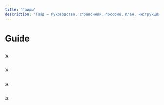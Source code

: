 ```yaml
---
title: 'Гайды'
description: 'Гайд — Руководство, справочник, пособие, план, инструкция. Цель гайда — помочь разобраться в каком-то вопросе или решить проблему.'
---
```


# Guide

## <!-- @include: bash.md{7,8} -->
[:arrow_lower_right:](/guide/bash)

## <!-- @include: browser.md{7,8} -->
[:arrow_lower_right:](/guide/browser)

## <!-- @include: git.md{7,8} -->
[:arrow_lower_right:](/guide/git)

## <!-- @include: gulp.md{7,7} -->
[:arrow_lower_right:](/guide/gulp)
